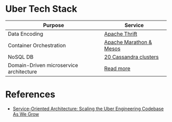 # Uber Tech Stack

| Purpose                                 | Service                                                                                                                  |
|-----------------------------------------|--------------------------------------------------------------------------------------------------------------------------|
| Data Encoding                           | [Apache Thrift](../../1_HLDDesignComponents/2_APITechOptions/EncodingLibraries/Thrift.md)                                |
| Container Orchestration                 | [Apache Marathon & Mesos](../../1_HLDDesignComponents/6_ContainerOrchestrationServices/ApacheMarathon&Mesos.md)          |
| NoSQL DB                                | [20 Cassandra clusters](../../1_HLDDesignComponents/3_DatabaseComponents/NoSQL-Databases/WideColumnDB/ApacheCasandra.md) |
| Domain-Driven microservice architecture | [Read more](https://www.uber.com/en-IN/blog/microservice-architecture/)                                                  |

# References
- [Service-Oriented Architecture: Scaling the Uber Engineering Codebase As We Grow](https://www.uber.com/en-IN/blog/service-oriented-architecture/)

